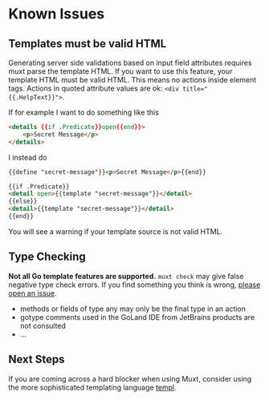 # Known Issues

## Templates must be valid HTML

Generating server side validations based on input field attributes
requires muxt parse the template HTML.
If you want to use this feature, your template HTML must be valid HTML.
This means no actions inside element tags. Actions in quoted attribute values are ok: `<div title="{{.HelpText}}">`.

If for example I want to do something like this

```html
<details {{if .Predicate}}open{{end}}>
    <p>Secret Message</p>
</details>
```

I instead do

```html
{{define "secret-message"}}<p>Secret Message</p>{{end}}

{{if .Predicate}}
<detail open>{{template "secret-message"}}</detail>
{{else}}
<detail>{{template "secret-message"}}</detail>
{{end}}
```

You will see a warning if your template source is not valid HTML.

## Type Checking

**Not all Go template features are supported.**
`muxt check` may give false negative type check errors.
If you find something you think is wrong, [please open an issue](https://github.com/crhntr/muxt/issues/new).

- methods or fields of type any may only be the final type in an action
- gotype comments used in the GoLand IDE from JetBrains products are not consulted
- ...


## Next Steps

If you are coming across a hard blocker when using Muxt, consider using the more sophisticated templating language [templ](https://templ.guide).
